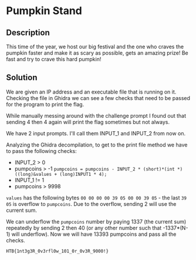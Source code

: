 # Pumpkin Stand

## Description

This time of the year, we host our big festival and the one who craves the pumpkin faster and make it as scary as possible, gets an amazing prize! Be fast and try to crave this hard pumpkin!

## Solution

We are given an IP address and an executable file that is running on it.
Checking the file in Ghidra we can see a few checks that need to be passed for the program to print the flag.

While manually messing around with the challenge prompt I found out that sending 4 then 4 again will print the flag sometimes but not always.

We have 2 input prompts. I'll call them INPUT_1 and INPUT_2 from now on.

Analyzing the Ghidra decompilation, to get to the print file method we have to pass the following checks:
- INPUT_2 > 0
- pumpcoins > -1 `pumpcoins = pumpcoins - INPUT_2 * (short)*(int *)((long)&values + (long)INPUT1 * 4);`
- INPUT_1 != 1
- pumpcoins > 9998

`values` has the following bytes `00 00 00 00 39 05 00 00 39 05` - the last `39 05` is overflow to `pumpcoins`. Due to the overflow, sending 2 will use the current sum.

We can underflow the `pumpcoins` number by paying 1337 (the current sum) repeatedly by sending 2 then 40 (or any other number such that -1337\*(N-1) will underflow). Now we will have 13393 pumpcoins and pass all the checks.

`HTB{1nt3g3R_0v3rfl0w_101_0r_0v3R_9000!}`